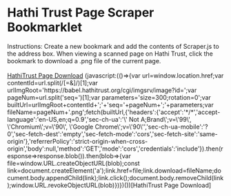 <!DOCTYPE html>
<html lang="en">
<head>
    <meta charset="UTF-8">
    <meta http-equiv="X-UA-Compatible" content="IE=edge">
    <meta name="viewport" content="width=device-width, initial-scale=1.0">
</head>
<body>
    <h1>Hathi Trust Page Scraper Bookmarklet</h1>
    <div>Instructions: Create a new bookmark and add the contents of Scraper.js to the address box. When viewing a scanned page on Hathi Trust, click the bookmark to download a .png file of the current page.</div>
    <br>
    <a href="javascript:(()=>{var url=window.location.href;var contentId=url.split(/[=&]/)[1];var urlImgRoot='https://babel.hathitrust.org/cgi/imgsrv/image?id=';var pageNum=url.split('seq=')[1];var parameters='size=300;rotation=0';var builtUrl=urlImgRoot+contentId+';'+'seq='+pageNum+';'+parameters;var fileName=pageNum+'.png';fetch(builtUrl,{'headers':{'accept':'*/*','accept-language':'en-US,en;q=0.9','sec-ch-ua':'\' Not A;Brand\';v=\'99\', \'Chromium\';v=\'90\', \'Google Chrome\';v=\'90\'','sec-ch-ua-mobile':'?0','sec-fetch-dest':'empty','sec-fetch-mode':'cors','sec-fetch-site':'same-origin'},'referrerPolicy':'strict-origin-when-cross-origin','body':null,'method':'GET','mode':'cors','credentials':'include'}).then(response=>response.blob()).then(blob=>{var file=window.URL.createObjectURL(blob);const link=document.createElement('a');link.href=file;link.download=fileName;document.body.appendChild(link);link.click();document.body.removeChild(link);window.URL.revokeObjectURL(blob)})})()">HathiTrust Page Download</a>
    (javascript:(()=>{var url=window.location.href;var contentId=url.split(/[=&]/)[1];var urlImgRoot='https://babel.hathitrust.org/cgi/imgsrv/image?id=';var pageNum=url.split('seq=')[1];var parameters='size=300;rotation=0';var builtUrl=urlImgRoot+contentId+';'+'seq='+pageNum+';'+parameters;var fileName=pageNum+'.png';fetch(builtUrl,{'headers':{'accept':'*/*','accept-language':'en-US,en;q=0.9','sec-ch-ua':'\' Not A;Brand\';v=\'99\', \'Chromium\';v=\'90\', \'Google Chrome\';v=\'90\'','sec-ch-ua-mobile':'?0','sec-fetch-dest':'empty','sec-fetch-mode':'cors','sec-fetch-site':'same-origin'},'referrerPolicy':'strict-origin-when-cross-origin','body':null,'method':'GET','mode':'cors','credentials':'include'}).then(response=>response.blob()).then(blob=>{var file=window.URL.createObjectURL(blob);const link=document.createElement('a');link.href=file;link.download=fileName;document.body.appendChild(link);link.click();document.body.removeChild(link);window.URL.revokeObjectURL(blob)})})())[HathiTrust Page Download]
</body>
</html>
